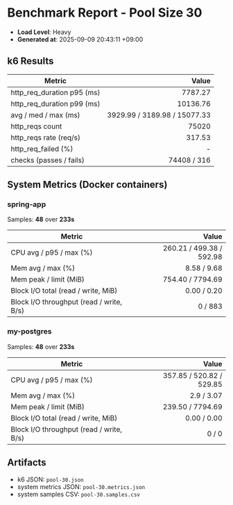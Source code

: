 ﻿# Benchmark Report - Pool Size 30

- **Load Level**: Heavy
- **Generated at**: 2025-09-09 20:43:11 +09:00

## k6 Results

| Metric | Value |
|---|---:|
| http_req_duration p95 (ms) | 7787.27 |
| http_req_duration p99 (ms) | 10136.76 |
| avg / med / max (ms) | 3929.99 / 3189.98 / 15077.33 |
| http_reqs count | 75020 |
| http_reqs rate (req/s) | 317.53 |
| http_req_failed (%) | - |
| checks (passes / fails) | 74408 / 316 |

## System Metrics (Docker containers)

### spring-app

Samples: **48** over **233s**

| Metric | Value |
|---|---:|
| CPU avg / p95 / max (%) | 260.21 / 499.38 / 592.98 |
| Mem avg / max (%) | 8.58 / 9.68 |
| Mem peak / limit (MiB) | 754.40 / 7794.69 |
| Block I/O total (read / write, MiB) | 0.00 / 0.20 |
| Block I/O throughput (read / write, B/s) | 0 / 883 |

### my-postgres

Samples: **48** over **233s**

| Metric | Value |
|---|---:|
| CPU avg / p95 / max (%) | 357.85 / 520.82 / 529.85 |
| Mem avg / max (%) | 2.9 / 3.07 |
| Mem peak / limit (MiB) | 239.50 / 7794.69 |
| Block I/O total (read / write, MiB) | 0.00 / 0.00 |
| Block I/O throughput (read / write, B/s) | 0 / 0 |

## Artifacts

- k6 JSON: `pool-30.json`
- system metrics JSON: `pool-30.metrics.json`
- system samples CSV: `pool-30.samples.csv`
